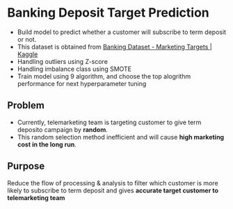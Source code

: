 # Banking Deposit Target Prediction
* Build model to predict whether a customer will subscribe to term deposit or not.
* This dataset is obtained from [Banking Dataset - Marketing Targets | Kaggle](https://www.kaggle.com/datasets/prakharrathi25/banking-dataset-marketing-targets)
* Handling outliers using Z-score
* Handling imbalance class using SMOTE
* Train model using 9 algorithm, and choose the top alogrithm performance for next hyperparameter tuning

## Problem
* Currently, telemarketing team is targeting customer to give term deposito campaign by **random**.
* This random selection method inefficient and will cause **high marketing cost in the long run**.

## Purpose
Reduce the flow of processing & analysis to filter which customer is more likely to subscribe to term deposit and gives **accurate target customer to telemarketing team**
